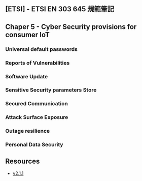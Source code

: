 ## [ETSI] - ETSI EN 303 645 規範筆記






## Chaper 5 - Cyber Security provisions for consumer IoT



### Universal default passwords



### Reports of Vulnerabilities



### Software Update



### Sensitive Security parameters Store



### Secured Communication



### Attack Surface Exposure




### Outage resilience


### Personal Data Security



## Resources



* [v2.1.1](https://www.etsi.org/deliver/etsi_en/303600_303699/303645/02.01.01_60/en_303645v020101p.pdf)

